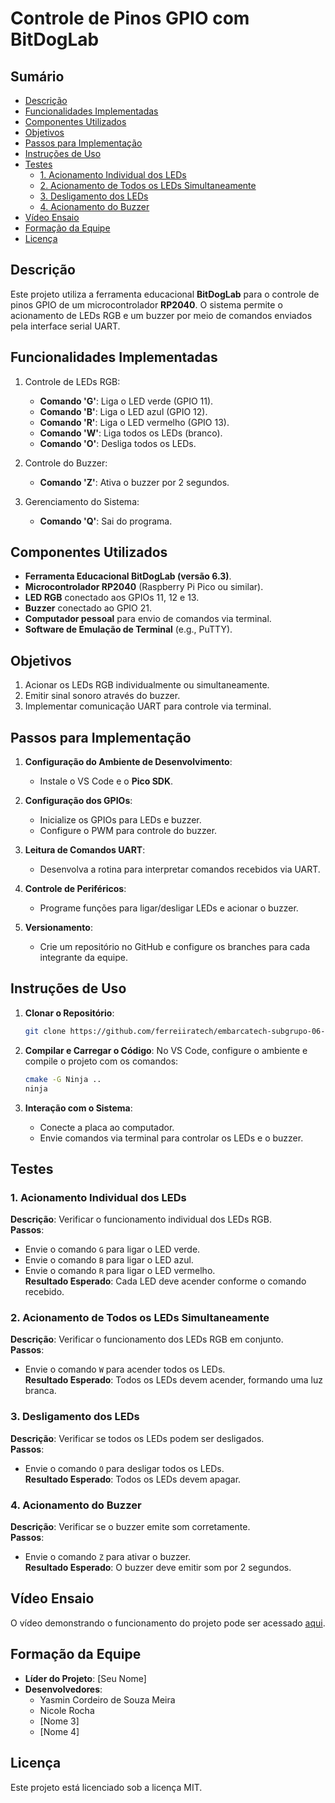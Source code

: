 # Controle de Pinos GPIO com BitDogLab

## Sumário
- [Descrição](#descrição)
- [Funcionalidades Implementadas](#funcionalidades-implementadas)
- [Componentes Utilizados](#componentes-utilizados)
- [Objetivos](#objetivos)
- [Passos para Implementação](#passos-para-implementação)
- [Instruções de Uso](#instruções-de-uso)
- [Testes](#testes)
  - [1. Acionamento Individual dos LEDs](#1-acionamento-individual-dos-leds)
  - [2. Acionamento de Todos os LEDs Simultaneamente](#2-acionamento-de-todos-os-leds-simultaneamente)
  - [3. Desligamento dos LEDs](#3-desligamento-dos-leds)
  - [4. Acionamento do Buzzer](#4-acionamento-do-buzzer)
- [Vídeo Ensaio](#vídeo-ensaio)
- [Formação da Equipe](#formação-da-equipe)
- [Licença](#licença)


## Descrição

Este projeto utiliza a ferramenta educacional **BitDogLab** para o controle de pinos GPIO de um microcontrolador **RP2040**. O sistema permite o acionamento de LEDs RGB e um buzzer por meio de comandos enviados pela interface serial UART.

## Funcionalidades Implementadas

1. Controle de LEDs RGB:
   - **Comando 'G'**: Liga o LED verde (GPIO 11).
   - **Comando 'B'**: Liga o LED azul (GPIO 12).
   - **Comando 'R'**: Liga o LED vermelho (GPIO 13).
   - **Comando 'W'**: Liga todos os LEDs (branco).
   - **Comando 'O'**: Desliga todos os LEDs.

2. Controle do Buzzer:
   - **Comando 'Z'**: Ativa o buzzer por 2 segundos.

3. Gerenciamento do Sistema:
   - **Comando 'Q'**: Sai do programa.

## Componentes Utilizados

- **Ferramenta Educacional BitDogLab (versão 6.3)**.
- **Microcontrolador RP2040** (Raspberry Pi Pico ou similar).
- **LED RGB** conectado aos GPIOs 11, 12 e 13.
- **Buzzer** conectado ao GPIO 21.
- **Computador pessoal** para envio de comandos via terminal.
- **Software de Emulação de Terminal** (e.g., PuTTY).


## Objetivos

1. Acionar os LEDs RGB individualmente ou simultaneamente.
2. Emitir sinal sonoro através do buzzer.
3. Implementar comunicação UART para controle via terminal.

## Passos para Implementação

1. **Configuração do Ambiente de Desenvolvimento**:
   - Instale o VS Code e o **Pico SDK**.

2. **Configuração dos GPIOs**:
   - Inicialize os GPIOs para LEDs e buzzer.
   - Configure o PWM para controle do buzzer.

3. **Leitura de Comandos UART**:
   - Desenvolva a rotina para interpretar comandos recebidos via UART.

4. **Controle de Periféricos**:
   - Programe funções para ligar/desligar LEDs e acionar o buzzer.

5. **Versionamento**:
   - Crie um repositório no GitHub e configure os branches para cada integrante da equipe.

## Instruções de Uso

1. **Clonar o Repositório**:
   ```bash
   git clone https://github.com/ferreiiratech/embarcatech-subgrupo-06-u4-microcontroladores-atividade-2.git
   ```

2. **Compilar e Carregar o Código**:
   No VS Code, configure o ambiente e compile o projeto com os comandos:
     ```bash
     cmake -G Ninja ..
     ninja
     ```

3. **Interação com o Sistema**:
   - Conecte a placa ao computador.
   - Envie comandos via terminal para controlar os LEDs e o buzzer.

## Testes

### 1. Acionamento Individual dos LEDs

**Descrição**: Verificar o funcionamento individual dos LEDs RGB.  
**Passos**:  
- Envie o comando `G` para ligar o LED verde.  
- Envie o comando `B` para ligar o LED azul.  
- Envie o comando `R` para ligar o LED vermelho.  
**Resultado Esperado**: Cada LED deve acender conforme o comando recebido.

### 2. Acionamento de Todos os LEDs Simultaneamente

**Descrição**: Verificar o funcionamento dos LEDs RGB em conjunto.  
**Passos**:  
- Envie o comando `W` para acender todos os LEDs.  
**Resultado Esperado**: Todos os LEDs devem acender, formando uma luz branca.

### 3. Desligamento dos LEDs

**Descrição**: Verificar se todos os LEDs podem ser desligados.  
**Passos**:  
- Envie o comando `O` para desligar todos os LEDs.  
**Resultado Esperado**: Todos os LEDs devem apagar.

### 4. Acionamento do Buzzer

**Descrição**: Verificar se o buzzer emite som corretamente.  
**Passos**:  
- Envie o comando `Z` para ativar o buzzer.  
**Resultado Esperado**: O buzzer deve emitir som por 2 segundos.

## Vídeo Ensaio

O vídeo demonstrando o funcionamento do projeto pode ser acessado [aqui]().

## Formação da Equipe

- **Líder do Projeto**: [Seu Nome]  
- **Desenvolvedores**:  
  - Yasmin Cordeiro de Souza Meira
  - Nicole Rocha
  - [Nome 3]  
  - [Nome 4]  


## Licença

Este projeto está licenciado sob a licença MIT.

